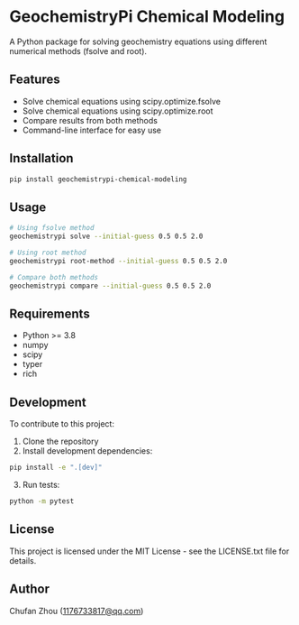 # GeochemistryPi Chemical Modeling

A Python package for solving geochemistry equations using different numerical methods (fsolve and root).

## Features

- Solve chemical equations using scipy.optimize.fsolve
- Solve chemical equations using scipy.optimize.root
- Compare results from both methods
- Command-line interface for easy use

## Installation

```bash
pip install geochemistrypi-chemical-modeling
```

## Usage

```bash
# Using fsolve method
geochemistrypi solve --initial-guess 0.5 0.5 2.0

# Using root method
geochemistrypi root-method --initial-guess 0.5 0.5 2.0

# Compare both methods
geochemistrypi compare --initial-guess 0.5 0.5 2.0
```

## Requirements

- Python >= 3.8
- numpy
- scipy
- typer
- rich

## Development

To contribute to this project:

1. Clone the repository
2. Install development dependencies:
```bash
pip install -e ".[dev]"
```
3. Run tests:
```bash
python -m pytest
```

## License

This project is licensed under the MIT License - see the LICENSE.txt file for details.

## Author

Chufan Zhou (1176733817@qq.com)